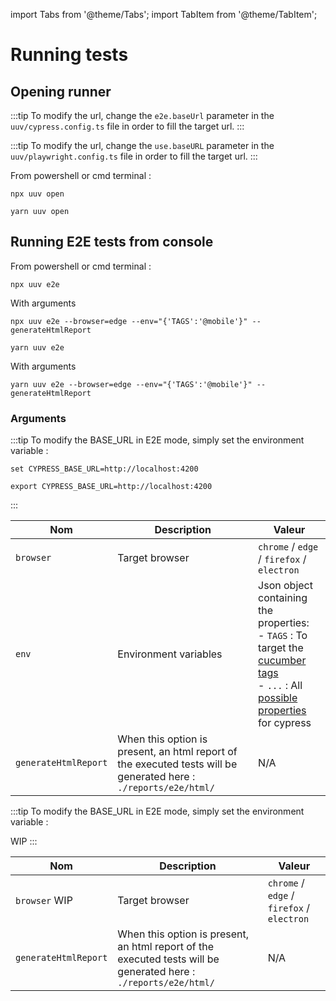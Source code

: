 import Tabs from '@theme/Tabs';
import TabItem from '@theme/TabItem';

# Running tests

## Opening runner

<Tabs>
<TabItem value="cypress" label="Cypress">

:::tip
To modify the url, change the `e2e.baseUrl` parameter in the `uuv/cypress.config.ts` file in order to fill the target url.
:::

</TabItem>
<TabItem value="playwright" label="Playwright">

:::tip
To modify the url, change the `use.baseURL` parameter in the `uuv/playwright.config.ts` file in order to fill the target url.
:::

</TabItem>
</Tabs>

From powershell or cmd terminal :

<Tabs>
<TabItem value="Npm" label="Npm">

```shell
npx uuv open
```

</TabItem>
<TabItem value="Yarn" label="Yarn">

```shell
yarn uuv open
```

</TabItem>
</Tabs>

## Running E2E tests from console

From powershell or cmd terminal :


<Tabs>
<TabItem value="Npm" label="Npm">

```shell
npx uuv e2e
```

With arguments

```shell
npx uuv e2e --browser=edge --env="{'TAGS':'@mobile'}" --generateHtmlReport
```

</TabItem>
<TabItem value="Yarn" label="Yarn">

```shell
yarn uuv e2e
```

With arguments

```shell
yarn uuv e2e --browser=edge --env="{'TAGS':'@mobile'}" --generateHtmlReport
```

</TabItem>
</Tabs>

### Arguments

<Tabs>
<TabItem value="Windows" label="Cypress">

:::tip
To modify the BASE_URL in E2E mode, simply set the environment variable :

<Tabs>
<TabItem value="Windows" label="Windows">

```shell
set CYPRESS_BASE_URL=http://localhost:4200
```

</TabItem>
<TabItem value="Shell" label="Shell">

```shell
export CYPRESS_BASE_URL=http://localhost:4200
```

</TabItem>
</Tabs>
:::

| Nom                  | Description                                                                                                   | Valeur                                                                                                                                                                                                                                                                                 |
|----------------------|---------------------------------------------------------------------------------------------------------------|----------------------------------------------------------------------------------------------------------------------------------------------------------------------------------------------------------------------------------------------------------------------------------------|
| `browser`            | Target browser                                                                                                | `chrome` / `edge` / `firefox` / `electron`                                                                                                                                                                                                                                             |
| `env`                | Environment variables                                                                                         | Json object containing the properties: <br/> - `TAGS` : To target the [cucumber tags](https://cucumber.io/docs/cucumber/api/?lang=javascript#tags) <br/> - `...` : All [possible properties](https://docs.cypress.io/guides/references/configuration#Global) for cypress |
| `generateHtmlReport` | When this option is present, an html report of the executed tests will be generated here : `./reports/e2e/html/` | N/A                                                                                                                                                                                                                                                                                    |

</TabItem>
<TabItem value="playwright" label="Playwright">

:::tip
To modify the BASE_URL in E2E mode, simply set the environment variable :

WIP
:::

| Nom                  | Description                                                                                                   | Valeur                                                                                                                                                                                                                                                                                 |
|----------------------|---------------------------------------------------------------------------------------------------------------|----------------------------------------------------------------------------------------------------------------------------------------------------------------------------------------------------------------------------------------------------------------------------------------|
| `browser` WIP        | Target browser                                                                                                | `chrome` / `edge` / `firefox` / `electron`                                                                                                                                                                                                                                             |
| `generateHtmlReport` | When this option is present, an html report of the executed tests will be generated here : `./reports/e2e/html/` | N/A                                                                                                                                                                                                                                                                                    |


</TabItem>
</Tabs>

